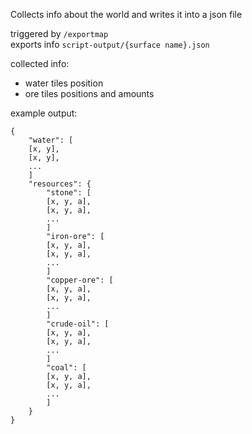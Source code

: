 Collects info about the world and writes it into a json file  

triggered by `/exportmap`  
exports info `script-output/{surface name}.json`  

collected info:  
- water tiles position
- ore tiles positions and amounts

example output:  
```
{
	"water": [
	[x, y],
	[x, y],
	...
	]
	"resources": {
		"stone": [
		[x, y, a],
		[x, y, a],
		...
		]
		"iron-ore": [
		[x, y, a],
		[x, y, a],
		...
		]
		"copper-ore": [
		[x, y, a],
		[x, y, a],
		...
		]
		"crude-oil": [
		[x, y, a],
		[x, y, a],
		...
		]
		"coal": [
		[x, y, a],
		[x, y, a],
		...
		]
	}
}
```
